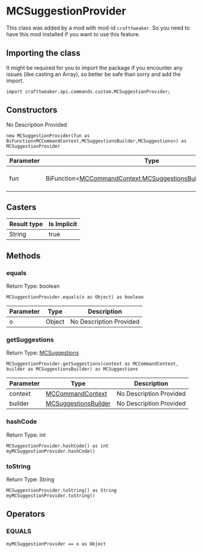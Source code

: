 # MCSuggestionProvider

This class was added by a mod with mod-id `crafttweaker`. So you need to have this mod installed if you want to use this feature.

## Importing the class

It might be required for you to import the package if you encounter any issues (like casting an Array), so better be safe than sorry and add the import.
```zenscript
import crafttweaker.api.commands.custom.MCSuggestionProvider;
```


## Constructors

No Description Provided
```zenscript
new MCSuggestionProvider(fun as BiFunction<MCCommandContext,MCSuggestionsBuilder,MCSuggestions>) as MCSuggestionProvider
```
| Parameter | Type | Description |
|-----------|------|-------------|
| fun | BiFunction&lt;[MCCommandContext](/vanilla/api/commands/custom/MCCommandContext),[MCSuggestionsBuilder](/vanilla/api/commands/custom/MCSuggestionsBuilder),[MCSuggestions](/vanilla/api/commands/custom/MCSuggestions)&gt; | No Description Provided |

## Casters

| Result type | Is Implicit |
|-------------|-------------|
| String | true |

## Methods

### equals

Return Type: boolean

```zenscript
MCSuggestionProvider.equals(o as Object) as boolean
```
| Parameter | Type | Description |
|-----------|------|-------------|
| o | Object | No Description Provided |
### getSuggestions

Return Type: [MCSuggestions](/vanilla/api/commands/custom/MCSuggestions)

```zenscript
MCSuggestionProvider.getSuggestions(context as MCCommandContext, builder as MCSuggestionsBuilder) as MCSuggestions
```
| Parameter | Type | Description |
|-----------|------|-------------|
| context | [MCCommandContext](/vanilla/api/commands/custom/MCCommandContext) | No Description Provided |
| builder | [MCSuggestionsBuilder](/vanilla/api/commands/custom/MCSuggestionsBuilder) | No Description Provided |
### hashCode

Return Type: int

```zenscript
MCSuggestionProvider.hashCode() as int
myMCSuggestionProvider.hashCode()
```
### toString

Return Type: String

```zenscript
MCSuggestionProvider.toString() as String
myMCSuggestionProvider.toString()
```

## Operators

### EQUALS

```zenscript
myMCSuggestionProvider == o as Object
```



